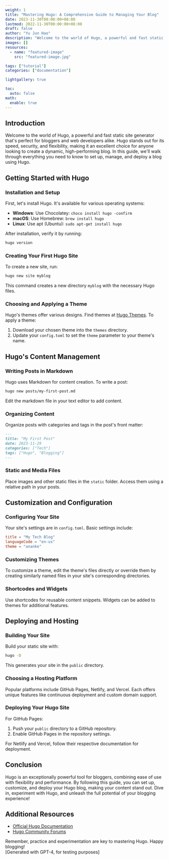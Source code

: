 ```yaml
---
weight: 1
title: "Mastering Hugo: A Comprehensive Guide to Managing Your Blog"
date: 2023-11-30T00:00:00+08:00
lastmod: 2022-11-30T00:00:00+08:00
draft: false
author: "Yu Jun Hao"
description: "Welcome to the world of Hugo, a powerful and fast static site generator that's perfect for bloggers and web developers alike."
images: []
resources:
  - name: "featured-image"
    src: "featured-image.jpg"

tags: ["tutorial"]
categories: ["documentation"]

lightgallery: true

toc:
  auto: false
math:
  enable: true
---
```


<!--more-->

## Introduction

Welcome to the world of Hugo, a powerful and fast static site generator that's perfect for bloggers and web developers alike. Hugo stands out for its speed, security, and flexibility, making it an excellent choice for anyone looking to create a dynamic, high-performing blog. In this guide, we'll walk through everything you need to know to set up, manage, and deploy a blog using Hugo.

## Getting Started with Hugo

### Installation and Setup

First, let's install Hugo. It's available for various operating systems:

- **Windows**: Use Chocolatey: `choco install hugo -confirm`
- **macOS**: Use Homebrew: `brew install hugo`
- **Linux**: Use apt (Ubuntu): `sudo apt-get install hugo`

After installation, verify it by running:

```bash
hugo version
```

### Creating Your First Hugo Site

To create a new site, run:

```bash
hugo new site myblog
```

This command creates a new directory `myblog` with the necessary Hugo files.

### Choosing and Applying a Theme

Hugo's themes offer various designs. Find themes at [Hugo Themes](https://themes.gohugo.io/). To apply a theme:

1. Download your chosen theme into the `themes` directory.
2. Update your `config.toml` to set the `theme` parameter to your theme's name.

## Hugo's Content Management

### Writing Posts in Markdown

Hugo uses Markdown for content creation. To write a post:

```bash
hugo new posts/my-first-post.md
```

Edit the markdown file in your text editor to add content.

### Organizing Content

Organize posts with categories and tags in the post's front matter:

```markdown
---
title: "My First Post"
date: 2023-11-29
categories: ["Tech"]
tags: ["Hugo", "Blogging"]
---
```

### Static and Media Files

Place images and other static files in the `static` folder. Access them using a relative path in your posts.

## Customization and Configuration

### Configuring Your Site

Your site's settings are in `config.toml`. Basic settings include:

```toml
title = "My Tech Blog"
languageCode = "en-us"
theme = "ananke"
```

### Customizing Themes

To customize a theme, edit the theme's files directly or override them by creating similarly named files in your site's corresponding directories.

### Shortcodes and Widgets

Use shortcodes for reusable content snippets. Widgets can be added to themes for additional features.

## Deploying and Hosting

### Building Your Site

Build your static site with:

```bash
hugo -D
```

This generates your site in the `public` directory.

### Choosing a Hosting Platform

Popular platforms include GitHub Pages, Netlify, and Vercel. Each offers unique features like continuous deployment and custom domain support.

### Deploying Your Hugo Site

For GitHub Pages:

1. Push your `public` directory to a GitHub repository.
2. Enable GitHub Pages in the repository settings.

For Netlify and Vercel, follow their respective documentation for deployment.

## Conclusion

Hugo is an exceptionally powerful tool for bloggers, combining ease of use with flexibility and performance. By following this guide, you can set up, customize, and deploy your Hugo blog, making your content stand out. Dive in, experiment with Hugo, and unleash the full potential of your blogging experience!

## Additional Resources

- [Official Hugo Documentation](https://gohugo.io/documentation/)
- [Hugo Community Forums](https://discourse.gohugo.io/)

Remember, practice and experimentation are key to mastering Hugo. Happy blogging!  
[Generated with GPT-4, for testing purposes]
